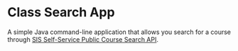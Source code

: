 # Class Search App

A simple Java command-line application that allows you search for 
a course through [SIS Self-Service Public Course Search API](https://sis.jhu.edu/api).